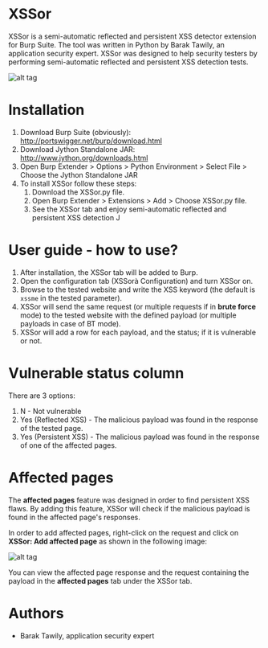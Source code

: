 # XSSor

XSSor is a semi-automatic reflected and persistent XSS detector extension for Burp Suite. The tool was written in Python by Barak Tawily, an application security expert. XSSor was designed to help security testers by performing semi-automatic reflected and persistent XSS detection tests.
 
![alt tag](https://raw.githubusercontent.com/Quitten/XSSor/master/xssor.jpg)
 
# Installation

1. Download Burp Suite (obviously): http://portswigger.net/burp/download.html
2. Download Jython Standalone JAR: http://www.jython.org/downloads.html
3. Open Burp Extender > Options > Python Environment > Select File > Choose the Jython Standalone JAR
4. To install XSSor follow these steps:
    1. Download the XSSor.py file.
    2. Open Burp Extender > Extensions > Add > Choose XSSor.py file.
    3. See the XSSor tab and enjoy semi-automatic reflected and persistent XSS detection J
 
# User guide - how to use?

1. After installation, the XSSor tab will be added to Burp.
2. Open the configuration tab (XSSorà Configuration) and turn XSSor on.
3. Browse to the tested website and write the XSS keyword (the default is `xssme` in the tested parameter).
4. XSSor will send the same request (or multiple requests if in **brute force** mode) to the tested website with the defined payload (or multiple payloads in case of BT mode).
5. XSSor will add a row for each payload, and the status; if it is vulnerable or not.
 
# Vulnerable status column

There are 3 options:

1. N - Not vulnerable
2. Yes (Reflected XSS) - The malicious payload was found in the response of the tested page.
3. Yes (Persistent XSS) - The malicious payload was found in the response of one of the affected pages.
 
# Affected pages

The **affected pages** feature was designed in order to find persistent XSS flaws. By adding this feature, XSSor will check if the malicious payload is found in the affected page's responses.
 
In order to add affected pages, right-click on the request and click on **XSSor: Add affected page** as shown in the following image:

![alt tag](https://raw.githubusercontent.com/Quitten/XSSor/master/add_affected_page.jpg)
 
You can view the affected page response and the request containing the payload in the **affected pages** tab under the XSSor tab.

# Authors

- Barak Tawily, application security expert
 
